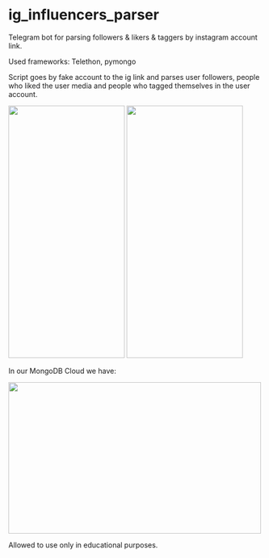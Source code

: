 # ig_influencers_parser
Telegram bot for parsing followers &amp; likers &amp; taggers by instagram account link.

Used frameworks: Telethon, pymongo

Script goes by fake account to the ig link and parses user followers, people who liked the user media and people who tagged themselves in the user account.

<p float="left">
<img src="https://user-images.githubusercontent.com/39332859/198285791-0fab580c-2114-4fb6-a643-7be609913e1c.png" width="230" height="500">
<img src="https://user-images.githubusercontent.com/39332859/198286112-e342fde2-d63b-4877-94fb-19f04a6fcb52.png" width="230" height="500">
</p>

In our MongoDB Cloud we have:

<img src="https://user-images.githubusercontent.com/39332859/198288222-a0af9b9e-44e8-4608-964b-56acd39505e8.png" width="500" height="300">


Allowed to use only in educational purposes.

